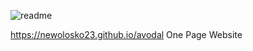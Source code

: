 ![readme](https://github.com/user-attachments/assets/88265b9d-7858-45b0-9165-41535771508d)


https://newolosko23.github.io/avodal
One Page Website
